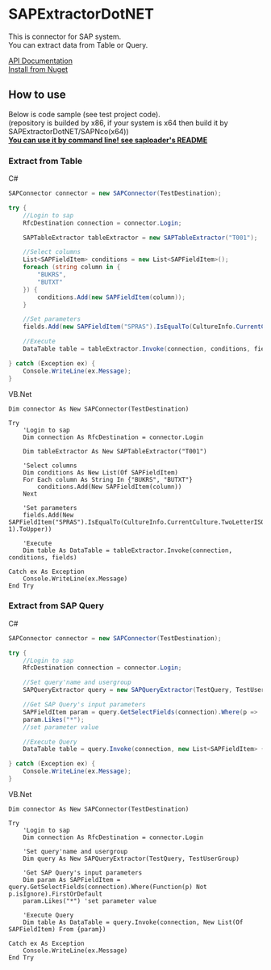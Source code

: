 SAPExtractorDotNET
=============

This is connector for SAP system.  
You can extract data from Table or Query.  

[API Documentation](http://icoxfog417.github.io/SAPExtractorDotNET/Index.html)  
[Install from Nuget](https://www.nuget.org/packages/SAPExtractorDotNET)  

## How to use
Below is code sample (see test project code).  
(repository is builded by x86, if your system is x64 then build it by SAPExtractorDotNET/SAPNco(x64))  
**[You can use it by command line! see saploader's README](https://github.com/icoxfog417/SAPExtractorDotNET/tree/master/saploader)**

### Extract from Table

C#

```csharp
SAPConnector connector = new SAPConnector(TestDestination);

try {
	//Login to sap
	RfcDestination connection = connector.Login;

	SAPTableExtractor tableExtractor = new SAPTableExtractor("T001");

	//Select columns
	List<SAPFieldItem> conditions = new List<SAPFieldItem>();
	foreach (string column in {
		"BUKRS",
		"BUTXT"
	}) {
		conditions.Add(new SAPFieldItem(column));
	}

	//Set parameters
	fields.Add(new SAPFieldItem("SPRAS").IsEqualTo(CultureInfo.CurrentCulture.TwoLetterISOLanguageName.Substring(0, 1).ToUpper));

	//Execute
	DataTable table = tableExtractor.Invoke(connection, conditions, fields);

} catch (Exception ex) {
	Console.WriteLine(ex.Message);
}
```

VB.Net

```vbnet
Dim connector As New SAPConnector(TestDestination)

Try
    'Login to sap
    Dim connection As RfcDestination = connector.Login

    Dim tableExtractor As New SAPTableExtractor("T001")

    'Select columns
    Dim conditions As New List(Of SAPFieldItem)
    For Each column As String In {"BUKRS", "BUTXT"}
        conditions.Add(New SAPFieldItem(column))
    Next
    
    'Set parameters
    fields.Add(New SAPFieldItem("SPRAS").IsEqualTo(CultureInfo.CurrentCulture.TwoLetterISOLanguageName.Substring(0, 1).ToUpper))
    
    'Execute
    Dim table As DataTable = tableExtractor.Invoke(connection, conditions, fields)

Catch ex As Exception
    Console.WriteLine(ex.Message)
End Try

```

### Extract from SAP Query

C#

```csharp
SAPConnector connector = new SAPConnector(TestDestination);

try {
	//Login to sap
	RfcDestination connection = connector.Login;

	//Set query'name and usergroup
	SAPQueryExtractor query = new SAPQueryExtractor(TestQuery, TestUserGroup);

	//Get SAP Query's input parameters
	SAPFieldItem param = query.GetSelectFields(connection).Where(p => !p.isIgnore).FirstOrDefault;
	param.Likes("*");
	//set parameter value

	//Execute Query
	DataTable table = query.Invoke(connection, new List<SAPFieldItem> { param });

} catch (Exception ex) {
	Console.WriteLine(ex.Message);
}
```

VB.Net

```vbnet
Dim connector As New SAPConnector(TestDestination)

Try
    'Login to sap
    Dim connection As RfcDestination = connector.Login
    
    'Set query'name and usergroup
    Dim query As New SAPQueryExtractor(TestQuery, TestUserGroup)

    'Get SAP Query's input parameters
    Dim param As SAPFieldItem = query.GetSelectFields(connection).Where(Function(p) Not p.isIgnore).FirstOrDefault
    param.Likes("*") 'set parameter value
    
    'Execute Query
    Dim table As DataTable = query.Invoke(connection, New List(Of SAPFieldItem) From {param})

Catch ex As Exception
    Console.WriteLine(ex.Message)
End Try

```
